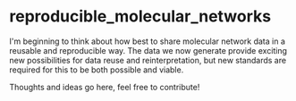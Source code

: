 # reproducible_molecular_networks
I'm beginning to think about how best to share molecular network data in a reusable and reproducible way. The data we now generate provide exciting new possibilities for data reuse and reinterpretation, but new standards are required for this to be both possible and viable.

Thoughts and ideas go here, feel free to contribute!
